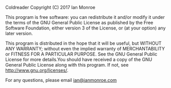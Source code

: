 Coldreader
Copyright (C) 2017  Ian Monroe

This program is free software: you can redistribute it and/or modify
it under the terms of the GNU General Public License as published by
the Free Software Foundation, either version 3 of the License, or
(at your option) any later version.

This program is distributed in the hope that it will be useful,
but WITHOUT ANY WARRANTY; without even the implied warranty of
MERCHANTABILITY or FITNESS FOR A PARTICULAR PURPOSE.  See the
GNU General Public License for more details.You should have received a copy of the GNU General Public License
along with this program.  If not, see <http://www.gnu.org/licenses/>.

For any questions, please email ian@ianmonroe.com

